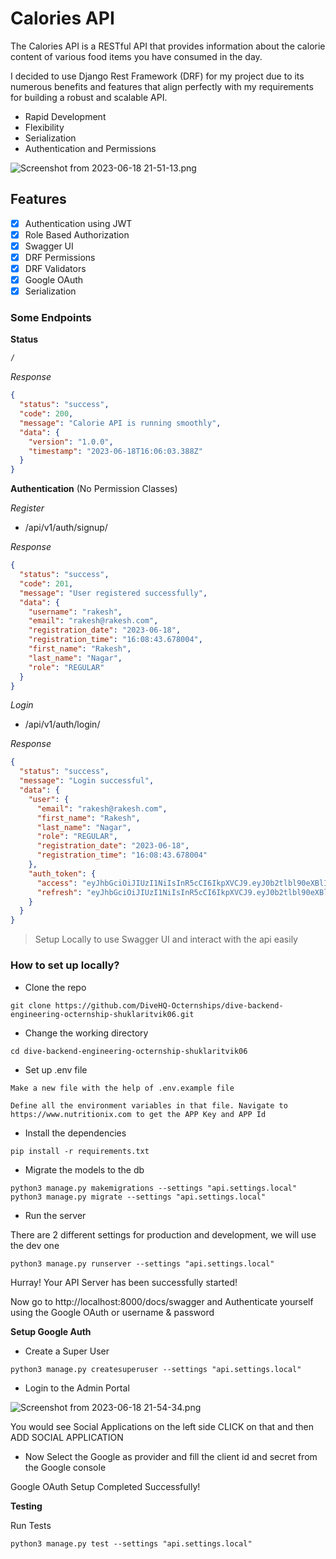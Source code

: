 # Calories API

The Calories API is a RESTful API that provides information about the calorie content of various food items you have consumed in the day.

I decided to use Django Rest Framework (DRF) for my project due to its numerous benefits and features that align perfectly with my requirements for building a robust and scalable API.

- Rapid Development
- Flexibility
- Serialization
- Authentication and Permissions

![Screenshot from 2023-06-18 21-51-13.png](..%2F..%2FPictures%2FScreenshots%2FScreenshot%20from%202023-06-18%2021-51-13.png)


## Features

- [x] Authentication using JWT
- [x] Role Based Authorization
- [x] Swagger UI
- [x] DRF Permissions
- [x] DRF Validators
- [x] Google OAuth
- [x] Serialization

### Some Endpoints

**Status**

```markdown
/
```

*Response*

```json
{
  "status": "success",
  "code": 200,
  "message": "Calorie API is running smoothly",
  "data": {
    "version": "1.0.0",
    "timestamp": "2023-06-18T16:06:03.388Z"
  }
}
```

**Authentication** (No Permission Classes)

*Register*

- /api/v1/auth/signup/

*Response*

```json
{
  "status": "success",
  "code": 201,
  "message": "User registered successfully",
  "data": {
    "username": "rakesh",
    "email": "rakesh@rakesh.com",
    "registration_date": "2023-06-18",
    "registration_time": "16:08:43.678004",
    "first_name": "Rakesh",
    "last_name": "Nagar",
    "role": "REGULAR"
  }
}
```

*Login*

- /api/v1/auth/login/

*Response*

```json
{
  "status": "success",
  "message": "Login successful",
  "data": {
    "user": {
      "email": "rakesh@rakesh.com",
      "first_name": "Rakesh",
      "last_name": "Nagar",
      "role": "REGULAR",
      "registration_date": "2023-06-18",
      "registration_time": "16:08:43.678004"
    },
    "auth_token": {
      "access": "eyJhbGciOiJIUzI1NiIsInR5cCI6IkpXVCJ9.eyJ0b2tlbl90eXBlIjoiYWNjZXNzIiwiZXhwIjoxNjg3MTA4MTUyLCJpYXQiOjE2ODcxMDQ1NTIsImp0aSI6IjBkYzE1YmQwZDgzMzQzNmM4MmE1OWY1ZWU3MjRlMDUwIiwidXNlcl9pZCI6MTIsImVtYWlsIjoicmFrZXNoQHJha2VzaC5jb20iLCJyb2xlIjoiUkVHVUxBUiIsImlzcyI6IkRpdmVIUSJ9.hb8SdWEsFaAcUCsr7qkYRrFUummRtIF-JgcletlddX4",
      "refresh": "eyJhbGciOiJIUzI1NiIsInR5cCI6IkpXVCJ9.eyJ0b2tlbl90eXBlIjoicmVmcmVzaCIsImV4cCI6MTY4NzE5MDk1MiwiaWF0IjoxNjg3MTA0NTUyLCJqdGkiOiI5MDY3ZDg3NDI2NGM0Yzc4ODJmNWJjYTU4N2Y0N2ZiYyIsInVzZXJfaWQiOjEyLCJlbWFpbCI6InJha2VzaEByYWtlc2guY29tIiwicm9sZSI6IlJFR1VMQVIiLCJpc3MiOiJEaXZlSFEifQ.Yvo0bkY2yddmlg-ZJyGa2AxrFWs6hbAY2ErVmKoWo_w"
    }
  }
}
```

> Setup Locally to use Swagger UI and interact with the api easily

### How to set up locally?

- Clone the repo

```
git clone https://github.com/DiveHQ-Octernships/dive-backend-engineering-octernship-shuklaritvik06.git
```

- Change the working directory

```
cd dive-backend-engineering-octernship-shuklaritvik06
```

- Set up .env file

```
Make a new file with the help of .env.example file

Define all the environment variables in that file. Navigate to https://www.nutritionix.com to get the APP Key and APP Id
```

- Install the dependencies

```
pip install -r requirements.txt
```

- Migrate the models to the db

```
python3 manage.py makemigrations --settings "api.settings.local"
python3 manage.py migrate --settings "api.settings.local"
```

- Run the server

There are 2 different settings for production and development, we will use the dev one

```
python3 manage.py runserver --settings "api.settings.local"
```

Hurray! Your API Server has been successfully started!

Now go to http://localhost:8000/docs/swagger and Authenticate yourself using the Google OAuth or username & password

**Setup Google Auth**

- Create a Super User

```
python3 manage.py createsuperuser --settings "api.settings.local"
```

- Login to the Admin Portal

![Screenshot from 2023-06-18 21-54-34.png](..%2F..%2FPictures%2FScreenshots%2FScreenshot%20from%202023-06-18%2021-54-34.png)


You would see Social Applications on the left side CLICK on that and then ADD SOCIAL APPLICATION


- Now Select the Google as provider and fill the client id and secret from the Google console

Google OAuth Setup Completed Successfully!


**Testing**

Run Tests

```markdown
python3 manage.py test --settings "api.settings.local"
```